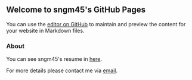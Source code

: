 ## Welcome to sngm45's GitHub Pages

You can use the [editor on GitHub](https://github.com/sngm45/sngm45.github.io/edit/master/index.md) to maintain and preview the content for your website in Markdown files.

### About

You can see sngm45's resume in [here](https://sngm45.github.io/resume).

For more details please contact me via [email](sng.ngmr@gmail.com).

